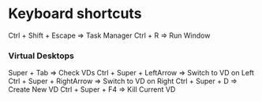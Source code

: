# Keyboard shortcuts

Ctrl + Shift + Escape  => Task Manager
Ctrl + R => Run Window

### Virtual Desktops

Super + Tab => Check VDs
Ctrl + Super + LeftArrow => Switch to VD on Left
Ctrl + Super + RightArrow => Switch to VD on Right
Ctrl + Super + D => Create New VD
Ctrl + Super + F4 => Kill Current VD

